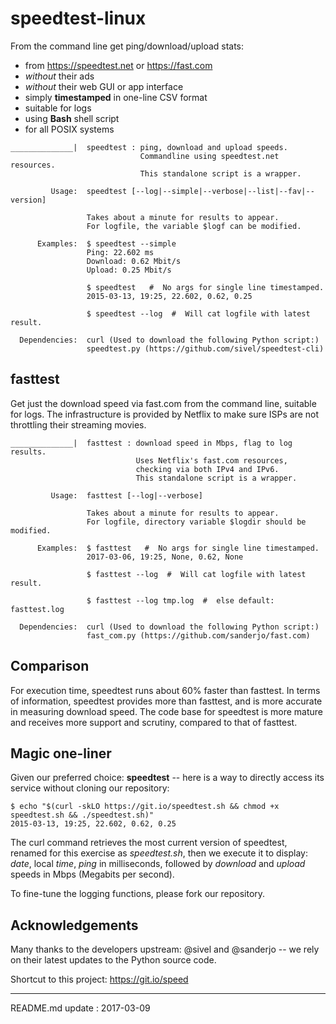 # speedtest-linux

From the command line get ping/download/upload stats:

- from https://speedtest.net or https://fast.com
- *without* their ads
- *without* their web GUI or app interface
- simply **timestamped** in one-line CSV format
- suitable for logs
- using **Bash** shell script
- for all POSIX systems


```
______________|  speedtest : ping, download and upload speeds.
                             Commandline using speedtest.net resources.
                             This standalone script is a wrapper. 
                                        
         Usage:  speedtest [--log|--simple|--verbose|--list|--fav|--version]

                 Takes about a minute for results to appear.
                 For logfile, the variable $logf can be modified.

      Examples:  $ speedtest --simple 
                 Ping: 22.602 ms
                 Download: 0.62 Mbit/s
                 Upload: 0.25 Mbit/s
                 
                 $ speedtest   #  No args for single line timestamped.
                 2015-03-13, 19:25, 22.602, 0.62, 0.25

                 $ speedtest --log  #  Will cat logfile with latest result.

  Dependencies:  curl (Used to download the following Python script:)
                 speedtest.py (https://github.com/sivel/speedtest-cli)
```


## fasttest

Get just the download speed via fast.com from the command line,
suitable for logs. The infrastructure is provided by Netflix
to make sure ISPs are not throttling their streaming movies.


```
______________|  fasttest : download speed in Mbps, flag to log results. 
                            Uses Netflix's fast.com resources,
                            checking via both IPv4 and IPv6.
                            This standalone script is a wrapper. 

         Usage:  fasttest [--log|--verbose]

                 Takes about a minute for results to appear.
                 For logfile, directory variable $logdir should be modified.

      Examples:  $ fasttest   #  No args for single line timestamped.
                 2017-03-06, 19:25, None, 0.62, None

                 $ fasttest --log  #  Will cat logfile with latest result.

                 $ fasttest --log tmp.log  #  else default: fasttest.log

  Dependencies:  curl (Used to download the following Python script:)
                 fast_com.py (https://github.com/sanderjo/fast.com)
```


## Comparison 

For execution time, speedtest runs about 60% faster than fasttest.
In terms of information, speedtest provides more than fasttest,
and is more accurate in measuring download speed.
The code base for speedtest is more mature and receives more 
support and scrutiny, compared to that of fasttest.


## Magic one-liner

Given our preferred choice: **speedtest** -- here is a way to directly
access its service without cloning our repository:

```
$ echo "$(curl -skLO https://git.io/speedtest.sh && chmod +x speedtest.sh && ./speedtest.sh)"
2015-03-13, 19:25, 22.602, 0.62, 0.25
```

The curl command retrieves the most current version of speedtest, 
renamed for this exercise as *speedtest.sh*, then we execute it to
display: *date*, local *time*, *ping* in milliseconds, followed by
*download* and *upload* speeds in Mbps (Megabits per second).

To fine-tune the logging functions, please fork our repository.


## Acknowledgements

Many thanks to the developers upstream: @sivel and @sanderjo -- 
we rely on their latest updates to the Python source code.

Shortcut to this project: https://git.io/speed


---

README.md update : 2017-03-09

